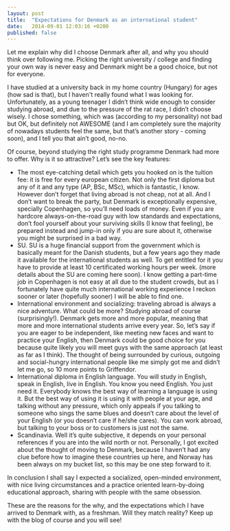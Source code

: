```yaml
---
layout: post
title:  "Expectations for Denmark as an international student"
date:   2014-09-01 12:03:16 +0200
published: false
---
```

Let me explain why did I choose Denmark after all, and why you should think over following me. Picking the right university / college and finding your own way is never easy and Denmark might be a good choice, but not for everyone.

I have studied at a university back in my home country (Hungary) for ages (how sad is that), but I haven't really found what I was looking for. Unfortunately, as a young teenager I didn’t think wide enough to consider studying abroad, and due to the pressure of the rat race, I didn’t choose wisely. I chose something, which was (according to my personality) not bad but OK, but definitely not AWESOME (and I am completely sure the majority of nowadays students feel the same, but that’s another story - coming soon), and I tell you that ain’t good, no-no.
 
Of course, beyond studying the right study programme Denmark had more to offer. Why is it so attractive? Let’s see the key features:
 
- The most eye-catching detail which gets you hooked on is the tuition fee: it is free for every european citizen. Not only the first diploma but any of it and any type (AP, BSc, MSc), which is fantastic, I know. However don’t forget that living abroad is not cheap, not at all. And I don’t want to break the party, but Denmark is exceptionally expensive, specially Copenhagen, so you’ll need loads of money. Even if you are hardcore always-on-the-road guy with low standards and expectations, don’t fool yourself about your surviving skills (I know that feeling), be prepared instead and jump-in only if you are sure about it,  otherwise you might be surprised in a bad way.
- SU. SU is a huge financial support from the government which is basically meant for the Danish students, but a few years ago they made it available for the international students as well. To get entitled for it you have to provide at least 10 certificated working hours per week. (more details about the SU are coming here soon). I know getting a part-time job in Copenhagen is not easy at all due to the student crowds, but as I fortunately have quite much international working experience I reckon sooner or later (hopefully sooner) I will be able to find one.
- International environment and socializing: traveling abroad is always a nice adventure. What could be more? Studying abroad of course (surprisingly!). Denmark gets more and more popular, meaning that more and more international students arrive every year. So, let’s say if you are eager to be independent, like meeting new faces and want to practice your English, then Denmark could be good choice for you because quite likely you will meet guys with the same approach (at least as far as I think). The thought of being surrounded by curious, outgoing and social-hungry international people like me simply got me and didn’t let me go, so 10 more points to Griffendor.
- International diploma in English language. You will study in English, speak in English, live in English. You know you need English. You just need it. Everybody knows the best way of learning a language is using it. But the best way of using it is using it with people at your age, and talking without any pressure, which only appeals if you talking to someone who sings the same blues and doesn’t care about the level of your English (or you doesn’t care if he/she cares). You can work abroad, but talking to your boss or to customers is just not the same.
- Scandinavia. Well it’s quite subjective, it depends on your personal references if you are into the wild north or not. Personally, I got excited about the thought of moving to Denmark, because I haven’t had any clue before how to imagine these countries up here, and Norway has been always on my bucket list, so this may be one step forward to it.

In conclusion I shall say I expected a socialized, open-minded environment, with nice living circumstances and a practice oriented learn-by-doing educational approach, sharing with people with the same obsession.
 
These are the reasons for the why, and the expectations which I have arrived to Denmark with, as a freshman. Will they match reality? Keep up with the blog of course and you will see!
